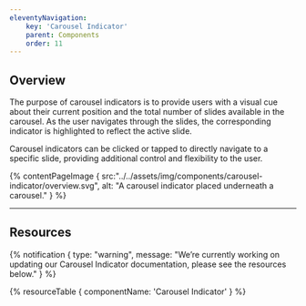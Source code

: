 ```yaml
---
eleventyNavigation:
    key: 'Carousel Indicator'
    parent: Components
    order: 11
---
```


## Overview

The purpose of carousel indicators is to provide users with a visual cue about their current position and the total number of slides available in the carousel. As the user navigates through the slides, the corresponding indicator is highlighted to reflect the active slide.

Carousel indicators can be clicked or tapped to directly navigate to a specific slide, providing additional control and flexibility to the user.


{% contentPageImage {
    src:"../../assets/img/components/carousel-indicator/overview.svg",
    alt: "A carousel indicator placed underneath a carousel."
} %}

---

## Resources

{% notification {
  type: "warning",
  message: "We’re currently working on updating our Carousel Indicator documentation, please see the resources below."
} %}

{% resourceTable {
    componentName: 'Carousel Indicator'
} %}
